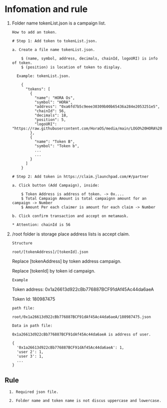 
# Infomation and rule

1. Folder name tokenList.json is a campaign list.
    
    `How to add an token.`
    
    ```
    # Step 1: Add token to tokenList.json.
    
    a. Create a file name tokenList.json.
    
        $ (name, symbol, address, decimals, chainId, logoURI) is info of token.
        $ (position) is location of token to display.
        
      Example: tokenList.json.
    
        {
          "tokens": [
            {
              "name": "HORA Os",
              "symbol": "HORA",
              "address": "0xa6fd7b5c9eee30309b00b65436a284e2053251e5",
              "chainId": 56,
              "decimals": 18,
              "position": 5,
              "logoURI": "https://raw.githubusercontent.com/HoraOS/media/main/LOGO%20HORA%20OS.png"
            },
            {
              "name": "Token B",
              "symbol": "Token b",
              ...
              ...
            }
          ]
        }
    
    # Step 2: Add token in https://claim.jlaunchpad.com/#/partner
    
    a. Click button (Add Campaign), inside: 
    
        $ Token Address is address of token. -> 0x....
        $ Total Campaign Amount is total campaignn amount for an campaign -> Number
        $ Amount Per each claimer is amount for each claim -> Number

    b. Click confirm transaction and accept on metamask.
    
    * Attention: chainId is 56
    
    ```

2. /root folder is storage place address lists is accept claim.

      `Structure`
      
      ```
      root/[tokenAddress]/[tokenId].json
      ```
      Replace [tokenAddress] by token address campaign.
      
      Replace [tokenId] by token id campaign.
  
      `Example`
      
      Token address: 0x1a26613d922cBb776887BCF91dAf45Ac44da6aeA
      
      Token Id: 180987475

      `path file:`
      
      ```
      root/0x1a26613d922cBb776887BCF91dAf45Ac44da6aeA/180987475.json
      ```

      `Data in path file:`
      
      ```
      0x1a26613d922cBb776887BCF91dAf45Ac44da6aeA is address of user. 
      
      {
        '0x1a26613d922cBb776887BCF91dAf45Ac44da6aeA': 1,
        'user 2': 1,
        'user 3': 1,
        ...
      }
      ```
      
## Rule

      1. Required json file.
      
      2. Folder name and token name is not discus uppercase and lowercase.
